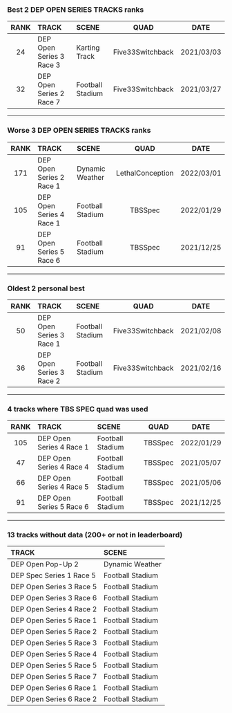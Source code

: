 ### Best 2 DEP OPEN SERIES TRACKS ranks
|RANK|TRACK|SCENE|QUAD|DATE|
|:---:|:---|:---|:---:|:---:|
|24|DEP Open Series 3 Race 3|Karting Track|Five33Switchback|2021/03/03|
|32|DEP Open Series 2 Race 7|Football Stadium|Five33Switchback|2021/03/27|
---
### Worse 3 DEP OPEN SERIES TRACKS ranks
|RANK|TRACK|SCENE|QUAD|DATE|
|:---:|:---|:---|:---:|:---:|
|171|DEP Open Series 2 Race 1|Dynamic Weather|LethalConception|2022/03/01|
|105|DEP Open Series 4 Race 1|Football Stadium|TBSSpec|2022/01/29|
|91|DEP Open Series 5 Race 6|Football Stadium|TBSSpec|2021/12/25|
---
### Oldest 2 personal best
|RANK|TRACK|SCENE|QUAD|DATE|
|:---:|:---|:---|:---:|:---:|
|50|DEP Open Series 3 Race 1|Football Stadium|Five33Switchback|2021/02/08|
|36|DEP Open Series 3 Race 2|Football Stadium|Five33Switchback|2021/02/16|
---
### 4 tracks where TBS SPEC quad was used
|RANK|TRACK|SCENE|QUAD|DATE|
|:---:|:---|:---|:---:|:---:|
|105|DEP Open Series 4 Race 1|Football Stadium|TBSSpec|2022/01/29|
|47|DEP Open Series 4 Race 4|Football Stadium|TBSSpec|2021/05/07|
|66|DEP Open Series 4 Race 5|Football Stadium|TBSSpec|2021/05/06|
|91|DEP Open Series 5 Race 6|Football Stadium|TBSSpec|2021/12/25|
---
### 13 tracks without data (200+ or not in leaderboard)
|TRACK|SCENE|
|:---|:---|
|DEP Open Pop-Up 2|Dynamic Weather|
|DEP Spec Series 1 Race 5|Football Stadium|
|DEP Open Series 3 Race 5|Football Stadium|
|DEP Open Series 3 Race 6|Football Stadium|
|DEP Open Series 4 Race 2|Football Stadium|
|DEP Open Series 5 Race 1|Football Stadium|
|DEP Open Series 5 Race 2|Football Stadium|
|DEP Open Series 5 Race 3|Football Stadium|
|DEP Open Series 5 Race 4|Football Stadium|
|DEP Open Series 5 Race 5|Football Stadium|
|DEP Open Series 5 Race 7|Football Stadium|
|DEP Open Series 6 Race 1|Football Stadium|
|DEP Open Series 6 Race 2|Football Stadium|
